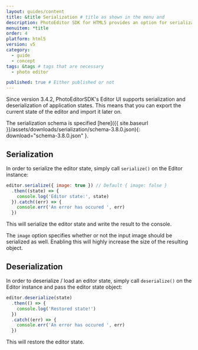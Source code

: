 ```yaml
---
layout: guides/content
title: &title Serialization # title as shown in the menu and
description: PhotoEditor SDK for HTML5 provides an option for serialization and deserialization, allowing your users to save and revise their work anytime.
menuitem: *title
order: 4
platform: html5
version: v5
category:
  - guide
  - concept
tags: &tags # tags that are necessary
  - photo editor

published: true # Either published or not
---
```


Since version 3.4.2, PhotoEditorSDK's Editor UI supports serialization and deserialization of
application states. This means that you can export the current state of the editor and import
it later on.

The serialization schema is specified
[here]({{ site.baseurl }}/assets/downloads/serialization/schema-3.8.0.json){: download="schema-3.8.0.json" }.

## Serialization

In order to serialize the editor state, simply call `serialize()` on the Editor instance:

```js
editor.serialize({ image: true }) // Default { image: false }
  .then((state) => {
    console.log('Editor state:', state)
  }).catch((err) => {
    console.err('An error has occured ', err)
  })
```

This will serialize the editor state and write the result to the console.

The `image` option specifies whether or not the input image should be serialized as well. Enabling
this will highly increase the size of the resulting object.

## Deserialization

In order to deserialize / load an editor state, simply call `deserialize()` on the Editor instance
and pass the editor state object:

```js
editor.deserialize(state)
  .then(() => {
    console.log('Restored state!')
  })
  .catch((err) => {
    console.err('An error has occured ', err)
  })
```

This will restore the editor state.
